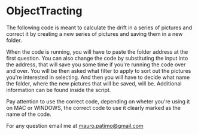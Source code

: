 # ObjectTracting

The following code is meant to calculate the drift in a series of pictures and correct it by creating a new series of pictures and saving them in a new folder.

When the code is running, you will have to paste the folder address at the first question. You can also change the code by substituting the input into the address, that will save you some time if you're running the code over and over. You will be then asked what filter to apply to sort out the pictures you're interested in selecting. And then you will have to decide what name the folder, where the new pictures that will be saved, will be.
Additional information can be found inside the script.

Pay attention to use the correct code, depending on wheter you're using it on MAC or WINDOWS, the correct code to use it clearly marked as the name of the code.

For any question email me at mauro.patimo@gmail.com
